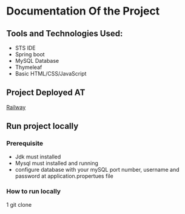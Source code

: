 # Documentation Of the Project
## Tools and Technologies Used:
- STS IDE
- Spring boot
- MySQL Database
- Thymeleaf
- Basic HTML/CSS/JavaScript

## Project Deployed AT
  [Railway](https://java-assignment-production-fd30.up.railway.app/)

## Run project locally 
 ### Prerequisite
  - Jdk must installed
  - Mysql must installed and running
  - configure database with your mySQL port number, username and password at application.propertues file
### How to run locally
1 git clone 



